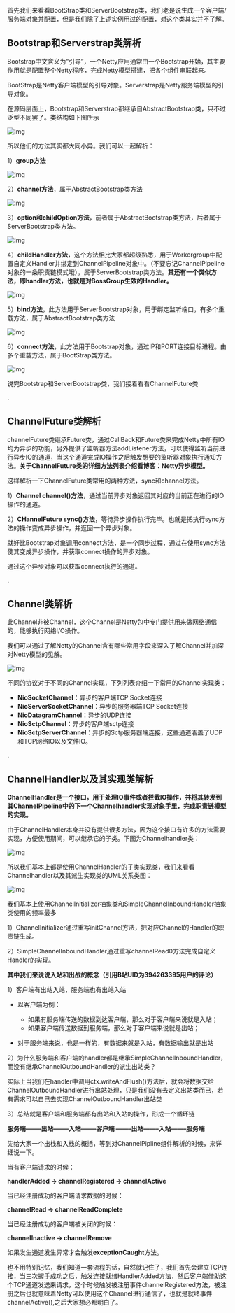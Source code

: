 首先我们来看看BootStrap类和ServerBootstrap类，我们老是说生成一个客户端/服务端对象并配置，但是我们除了上述实例用过的配置，对这个类其实并不了解。

## Bootstrap和Serverstrap类解析

Bootstrap中文含义为”引导”，一个Netty应用通常由一个Bootstrap开始，其主要作用就是配置整个Netty程序，完成Netty模型搭建，把各个组件串联起来。

BootStrap是Netty客户端模型的引导对象。Serverstrap是Netty服务端模型的引导对象。

在源码层面上，Bootstrap和Serverstrap都继承自AbstractBootstrap类，只不过泛型不同罢了。类结构如下图所示

![img](../图库/nettyMain01.png)

所以他们的方法其实都大同小异。我们可以一起解析：

1）**group方法**

![img](../图库/nettyMain02.png)

2）**channel方法**，属于AbstractBootstrap类方法

![img](../图库/nettyMain03.png)

3）**option和childOption方法**，前者属于AbstractBootstrap类方法，后者属于ServerBootstrap类方法。

![img](../图库/nettyMain04.png)

4）**childHandler方法**，这个方法相比大家都超级熟悉，用于Workergroup中配置自定义Handler并绑定到ChannelPipeline对象中。（不要忘记ChannelPipeline对象的一条职责链模式哦），属于ServerBootstrap类方法。**其还有一个类似方法，即handler方法，也就是对BossGroup生效的Handler。**

![img](../图库/nettyMain05.png)

5）**bind方法**，此方法用于ServerBootstrap对象，用于绑定监听端口，有多个重载方法，属于AbstractBootstrap类方法

![img](../图库/nettyMain06.png)

6）**connect方法**，此方法用于Bootstrap对象，通过IP和PORT连接目标进程。由多个重载方法，属于BootStrap类方法。

![img](../图库/nettyMain07.png)

说完Bootstrap和ServerBootstrap类，我们接着看看ChannelFuture类

.

## ChannelFuture类解析

channelFuture类继承Future类，通过CallBack和Future类来完成Netty中所有IO均为异步的功能，另外提供了监听器方法addListener方法，可以使得监听当前进行异步IO的通道，当这个通道完成IO操作之后触发想要的监听器对象执行通知方法。**关于ChannelFuture类的详细方法列表介绍看博客：Netty异步模型。**

这样解析一下ChannelFuture类常用的两种方法，sync和channel方法。

1）**Channel channel()方法**，通过当前异步对象返回其对应的当前正在进行的IO操作的通道。

2）**CHannelFuture sync()方法**，等待异步操作执行完毕。也就是把执行sync方法的操作变成异步操作，并返回一个异步对象。

就好比Bootstrap对象调用connect方法，是一个同步过程，通过在使用sync方法使其变成异步操作，并获取connect操作的异步对象。

通过这个异步对象可以获取connect执行的通道。

.

## Channel类解析

此Channel非彼Channel，这个Channel是Netty包中专门提供用来做网络通信的，能够执行网络I/O操作。

我们可以通过了解Netty的Channel含有哪些常用字段来深入了解Channel并加深对Netty模型的见解。

![img](../图库/nettyMain08.png)

不同的协议对于不同的Channel实现，下列列表介绍一下常用的Channel实现类：

- **NioSocketChannel**：异步的客户端TCP Socket连接
- **NioServerSocketChannel**：异步的服务器端TCP Socket连接
- **NioDatagramChannel**：异步的UDP连接
- **NioSctpChannel**：异步的客户端sctp连接
- **NioSctpServerChannel**：异步的Sctp服务器端连接，这些通道涵盖了UDP和TCP网络IO以及文件IO。

.

## ChannelHandler以及其实现类解析

**ChannelHandler是一个接口，用于处理IO事件或者拦截IO操作，并将其转发到其ChannelPipeline中的下一个Channelhandler实现对象手里，完成职责链模型的实现。**

由于ChannelHandler本身并没有提供很多方法，因为这个接口有许多的方法需要实现，方便使用期间，可以继承它的子类。下图为Channelhandler类：

![img](../图库/nettyMain09.png)

所以我们基本上都是使用ChannelHandler的子类实现类，我们来看看Channelhandler以及其派生实现类的UML关系类图：

![img](../图库/nettyMain10.png)

我们基本上使用ChannelInitializer抽象类和SimpleChannelInboundHandler抽象类使用的频率最多

1）ChannelInitializer通过重写initChannel方法，把对应Channel的Handler的职责链生成。

2）SimpleChannelInboundHandler通过重写channelRead0方法完成自定义Handler的实现。

**其中我们来说说入站和出战的概念（引用B站UID为394263395用户的评论）**

1）客户端有出站入站，服务端也有出站入站

- 以客户端为例：
  - 如果有服务端传送的数据到达客户端，那么对于客户端来说就是入站；
  - 如果客户端传送数据到服务端，那么对于客户端来说就是出站；

- 对于服务端来说，也是一样的，有数据来就是入站，有数据输出就是出站

2）为什么服务端和客户端的handler都是继承SimpleChannelInboundHandler，而没有继承ChannelOutboundHandler的派生出站类？

实际上当我们在handler中调用ctx.writeAndFlush()方法后，就会将数据交给ChannelOutboundHandler进行出站处理，只是我们没有去定义出站类而已，若有需求可以自己去实现ChannelOutboundHandler出站类

3）总结就是客户端和服务端都有出站和入站的操作，形成一个循环链

**服务端——–出站——–入站——–客户端 ——–出站——–入站——–服务端**

先给大家一个出栈和入栈的概括，等到对ChannelPipline组件解析的时候，来详细说一下。

当有客户端请求的时候：

**handlerAdded -> channelRegistered -> channelActive**

当已经注册成功的客户端请求数据的时候：

**channelRead -> channelReadComplete**

当已经注册成功的客户端被关闭的时候：

**channelInactive -> channelRemove**

如果发生通道发生异常才会触发**exceptionCaught**方法。

也不用特别记忆，我们知道一套流程的话，自然就记住了，我们首先会建立TCP连接，当三次握手成功之后，触发连接就绪HandlerAdded方法，然后客户端借助这个TCP通道发送来请求，这个时候触发被注册事件channelRegistered方法，被注册之后也就意味着Netty可以使用这个Channel进行通信了，也就是就绪事件channelActive(),之后大家想必都明白了。
